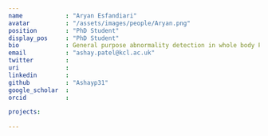 ```yaml
---
name            : "Aryan Esfandiari"
avatar          : "/assets/images/people/Aryan.png"
position        : "PhD Student"
display_pos     : "PhD Student"
bio             : General purpose abnormality detection in whole body PET 
email           : "ashay.patel@kcl.ac.uk"
twitter         :
uri             :
linkedin        :
github          : "Ashayp31"
google_scholar  :
orcid           :

projects:
 
---
```



